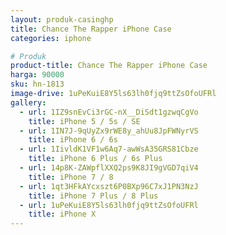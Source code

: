 ```yaml
---
layout: produk-casinghp
title: Chance The Rapper iPhone Case
categories: iphone

# Produk
product-title: Chance The Rapper iPhone Case
harga: 90000
sku: hn-1813
image-drive: 1uPeKuiE8Y5ls63lh0fjq9ttZsOfoUFRl
gallery:
  - url: 1IZ9snEvCi3rGC-nX__DiSdt1gzwqCgVo
    title: iPhone 5 / 5s / SE
  - url: 1IN7J-9qUyZx9rWE8y_ahUu8JpFWNyrVS
    title: iPhone 6 / 6s
  - url: 1IivldK1VF1w6Aq7-awWsA35GRS81Cbze
    title: iPhone 6 Plus / 6s Plus
  - url: 14p8K-ZAWpflXXQ2ps9K8JI9gVGD7qiV4
    title: iPhone 7 / 8
  - url: 1qt3HFkAYcxszt6P0BXp96C7xJ1PN3NzJ
    title: iPhone 7 Plus / 8 Plus
  - url: 1uPeKuiE8Y5ls63lh0fjq9ttZsOfoUFRl
    title: iPhone X
---
```

